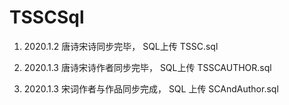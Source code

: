 # TSSCSql

1. 2020.1.2 唐诗宋诗同步完毕， SQL上传   TSSC.sql

2. 2020.1.3 唐诗宋诗作者同步完毕， SQL上传  TSSCAUTHOR.sql

3. 2020.1.3 宋词作者与作品同步完成， SQL 上传 SCAndAuthor.sql